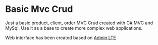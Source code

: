# Basic Mvc Crud

Just a basic product, client, order MVC Crud created with C# MVC and MySql.
Use it as a base to create more complex web applications.

Web interface has been created based on [Admin LTE](https://adminlte.io/)
